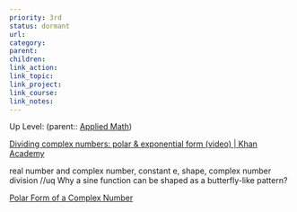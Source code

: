 ```yaml
---
priority: 3rd
status: dormant
url: 
category: 
parent: 
children: 
link_action: 
link_topic: 
link_project: 
link_course: 
link_notes: 
---
```

Up Level: (parent:: [Applied Math](Applied%20Math.md))

[Dividing complex numbers: polar & exponential form (video) | Khan Academy](https://www.khanacademy.org/math/algebra-home/alg-complex-numbers/alg-multiplying-and-dividing-complex-numbers-in-polar-form/v/complex-number-division)

real number and complex number, constant e, shape, complex number division
//uq Why a sine function can be shaped as a butterfly-like pattern?

[Polar Form of a Complex Number](https://www.varsitytutors.com/hotmath/hotmath_help/topics/polar-form-of-a-complex-number)